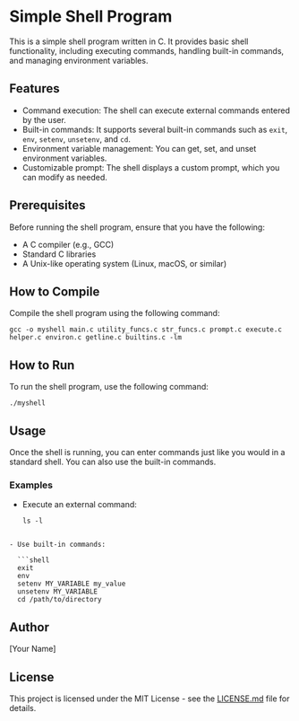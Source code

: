 # Simple Shell Program

This is a simple shell program written in C. It provides basic shell functionality, including executing commands, handling built-in commands, and managing environment variables.

## Features

- Command execution: The shell can execute external commands entered by the user.
- Built-in commands: It supports several built-in commands such as `exit`, `env`, `setenv`, `unsetenv`, and `cd`.
- Environment variable management: You can get, set, and unset environment variables.
- Customizable prompt: The shell displays a custom prompt, which you can modify as needed.

## Prerequisites

Before running the shell program, ensure that you have the following:

- A C compiler (e.g., GCC)
- Standard C libraries
- A Unix-like operating system (Linux, macOS, or similar)

## How to Compile

Compile the shell program using the following command:

```shell
gcc -o myshell main.c utility_funcs.c str_funcs.c prompt.c execute.c helper.c environ.c getline.c builtins.c -lm
```

## How to Run

To run the shell program, use the following command:

```shell
./myshell
```

## Usage

Once the shell is running, you can enter commands just like you would in a standard shell. You can also use the built-in commands.

### Examples

- Execute an external command:

  ```shell
  ls -l
```

- Use built-in commands:

  ```shell
  exit
  env
  setenv MY_VARIABLE my_value
  unsetenv MY_VARIABLE
  cd /path/to/directory
```

## Author

[Your Name]

## License

This project is licensed under the MIT License - see the [LICENSE.md](LICENSE.md) file for details.
